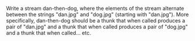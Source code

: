 Write a stream dan-then-dog, where the elements of the stream alternate between the strings "dan.jpg"
and "dog.jpg" (starting with "dan.jpg"). More specifically, dan-then-dog should be a thunk that
when called produces a pair of "dan.jpg" and a thunk that when called produces a pair of "dog.jpg"
and a thunk that when called... etc.
